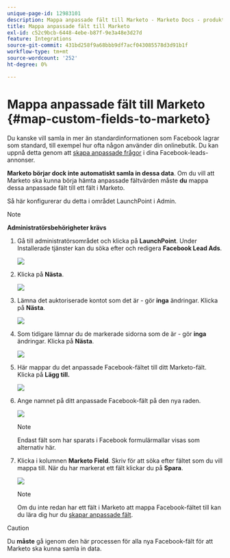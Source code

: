```yaml
---
unique-page-id: 12983101
description: Mappa anpassade fält till Marketo - Marketo Docs - produktdokumentation
title: Mappa anpassade fält till Marketo
exl-id: c52c9bcb-6448-4ebe-b87f-9e3a48e3d27d
feature: Integrations
source-git-commit: 431bd258f9a68bbb9df7acf043085578d3d91b1f
workflow-type: tm+mt
source-wordcount: '252'
ht-degree: 0%

---
```


# Mappa anpassade fält till Marketo {#map-custom-fields-to-marketo}

Du kanske vill samla in mer än standardinformationen som Facebook lagrar som standard, till exempel hur ofta någon använder din onlinebutik. Du kan uppnå detta genom att [skapa anpassade frågor](https://www.facebook.com/business/help/774623835981457?helpref=uf_permalink) i dina Facebook-leads-annonser.

**Marketo börjar dock inte automatiskt samla in dessa data**. Om du vill att Marketo ska kunna börja hämta anpassade fältvärden måste **du** mappa dessa anpassade fält till ett fält i Marketo.

Så här konfigurerar du detta i området LaunchPoint i Admin.

>[!NOTE]
>
>**Administratörsbehörigheter krävs**

1. Gå till administratörsområdet och klicka på **LaunchPoint**. Under Installerade tjänster kan du söka efter och redigera **Facebook Lead Ads**.

   ![](assets/image2017-10-24-9-3a32-3a16.png)

1. Klicka på **Nästa**.

   ![](assets/image2017-10-24-14-3a55-3a13.png)

1. Lämna det auktoriserade kontot som det är - gör **inga** ändringar. Klicka på **Nästa**.

   ![](assets/image2017-10-24-14-3a56-3a48.png)

1. Som tidigare lämnar du de markerade sidorna som de är - gör **inga** ändringar. Klicka på **Nästa**.

   ![](assets/image2017-10-24-15-3a0-3a54.png)

1. Här mappar du det anpassade Facebook-fältet till ditt Marketo-fält. Klicka på **Lägg till.**

   ![](assets/image2017-10-24-9-3a33-3a49.png)

1. Ange namnet på ditt anpassade Facebook-fält på den nya raden.

   ![](assets/image2017-10-24-9-3a37-3a3.png)

   >[!NOTE]
   >
   >Endast fält som har sparats i Facebook formulärmallar visas som alternativ här.

1. Klicka i kolumnen **Marketo Field**. Skriv för att söka efter fältet som du vill mappa till. När du har markerat ett fält klickar du på **Spara**.

   ![](assets/image2017-10-24-11-3a16-3a42.png)

   >[!NOTE]
   >
   >Om du inte redan har ett fält i Marketo att mappa Facebook-fältet till kan du lära dig hur du [skapar anpassade fält](/help/marketo/product-docs/administration/field-management/create-a-custom-field-in-marketo.md).

>[!CAUTION]
>
>Du **måste** gå igenom den här processen för alla nya Facebook-fält för att Marketo ska kunna samla in data.
